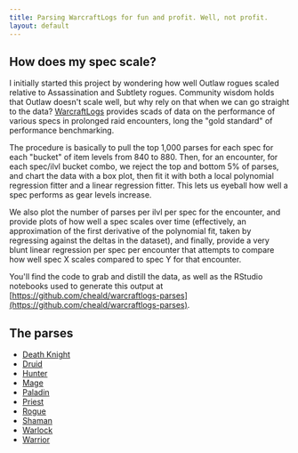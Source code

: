 ```yaml
---
title: Parsing WarcraftLogs for fun and profit. Well, not profit.
layout: default
---
```


## How does my spec scale?

I initially started this project by wondering how well Outlaw rogues scaled relative to Assassination and Subtlety rogues. Community wisdom holds that Outlaw doesn't scale well, but why rely on that when we can go straight to the data? [WarcraftLogs](https://warcraftlogs.com) provides scads of data on the performance of various specs in prolonged raid encounters, long the "gold standard" of performance benchmarking.

The procedure is basically to pull the top 1,000 parses for each spec for each "bucket" of item levels from 840 to 880. Then, for an encounter, for each spec/ilvl bucket combo, we reject the top and bottom 5% of parses, and chart the data with a box plot, then fit it with both a local polynomial regression fitter and a linear regression fitter. This lets us eyeball how well a spec performs as gear levels increase.

We also plot the number of parses per ilvl per spec for the encounter, and provide plots of how well a spec scales over time (effectively, an approximation of the first derivative of the polynomial fit, taken by regressing against the deltas in the dataset), and finally, provide a very blunt linear regression per spec per encounter that attempts to compare how well spec X scales compared to spec Y for that encounter.

You'll find the code to grab and distill the data, as well as the RStudio notebooks used to generate this output at [https://github.com/cheald/warcraftlogs-parses](https://github.com/cheald/warcraftlogs-parses).

## The parses

* [Death Knight](death_knight.html)
* [Druid](druid.html)
* [Hunter](hunter.html)
* [Mage](mage.html)
* [Paladin](paladin.html)
* [Priest](priest.html)
* [Rogue](rogue.html)
* [Shaman](shaman.html)
* [Warlock](warlock.html)
* [Warrior](warrior.html)

<script>
  (function(i,s,o,g,r,a,m){i['GoogleAnalyticsObject']=r;i[r]=i[r]||function(){
  (i[r].q=i[r].q||[]).push(arguments)},i[r].l=1*new Date();a=s.createElement(o),
  m=s.getElementsByTagName(o)[0];a.async=1;a.src=g;m.parentNode.insertBefore(a,m)
  })(window,document,'script','https://www.google-analytics.com/analytics.js','ga');

  ga('create', 'UA-16557101-2', 'auto');
  ga('send', 'pageview');
</script>

